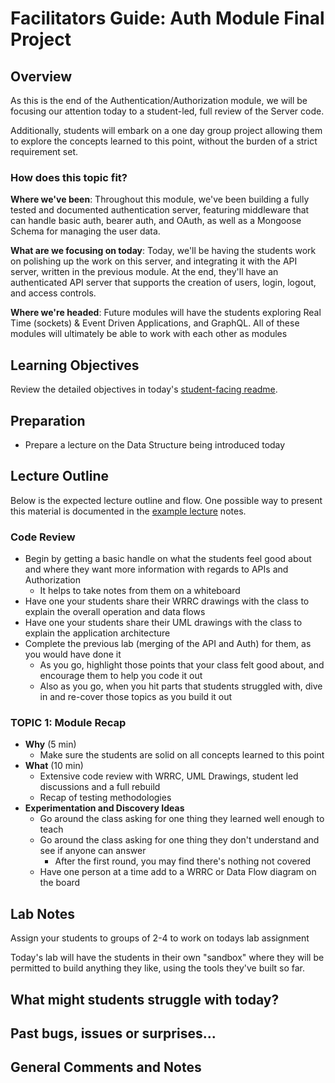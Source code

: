 # Facilitators Guide: Auth Module Final Project

## Overview

As this is the end of the Authentication/Authorization module, we will be focusing our attention today to a student-led, full review of the Server code.

Additionally, students will embark on a one day group project allowing them to explore the concepts learned to this point, without the burden of a strict requirement set.

### How does this topic fit?

**Where we've been**:
Throughout this module, we've been building a fully tested and documented authentication server, featuring middleware that can handle basic auth, bearer auth, and OAuth, as well as a Mongoose Schema for managing the user data.

**What are we focusing on today**:
Today, we'll be having the students work on polishing up the work on this server, and integrating it with the API server, written in the previous module. At the end, they'll have an authenticated API server that supports the creation of users, login, logout, and access controls.

**Where we're headed**:
Future modules will have the students exploring Real Time (sockets) & Event Driven Applications, and GraphQL. All of these modules will ultimately be able to work with each other as modules

## Learning Objectives

Review the detailed objectives in today's [student-facing readme](../README.md).

## Preparation

- Prepare a lecture on the Data Structure being introduced today

## Lecture Outline

Below is the expected lecture outline and flow. One possible way to present this material is documented in the [example lecture](./LECTURE-EXAMPLE.md) notes.

### Code Review

- Begin by getting a basic handle on what the students feel good about and where they want more information with regards to APIs and Authorization
  - It helps to take notes from them on a whiteboard
- Have one your students share their WRRC drawings with the class to explain the overall operation and data flows
- Have one your students share their UML drawings with the class to explain the application architecture
- Complete the previous lab (merging of the API and Auth) for them, as you would have done it
  - As you go, highlight those points that your class felt good about, and encourage them to help you code it out
  - Also as you go, when you hit parts that students struggled with, dive in and re-cover those topics as you build it out

### TOPIC 1: Module Recap

- **Why** (5 min)
  - Make sure the students are solid on all concepts learned to this point
- **What** (10 min)
  - Extensive code review with WRRC, UML Drawings, student led discussions and a full rebuild
  - Recap of testing methodologies
- **Experimentation and Discovery Ideas**
  - Go around the class asking for one thing they learned well enough to teach
  - Go around the class asking for one thing they don't understand and see if anyone can answer
    - After the first round, you may find there's nothing not covered
  - Have one person at a time add to a WRRC or Data Flow diagram on the board

## Lab Notes

Assign your students to groups of 2-4 to work on todays lab assignment

Today's lab will have the students in their own "sandbox" where they will be permitted to build anything they like, using the tools they've built so far.

## What might students struggle with today?

## Past bugs, issues or surprises...

## General Comments and Notes
